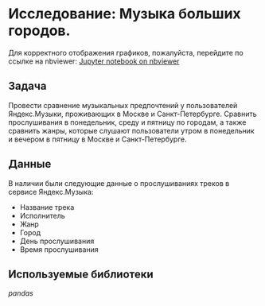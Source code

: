 
# Исследование: Музыка больших городов. 

Для корректного отображения графиков, пожалуйста, перейдите по ссылке на nbviewer: [Jupyter notebook on nbviewer](https://nbviewer.jupyter.org/github/omirosh/yandex_practicum/blob/master/01_yandex_music/yandex_music.ipynb)

## Задача

Провести сравнение музыкальных предпочтений у пользователей Яндекс.Музыки, проживающих в Москве и Санкт-Петербурге. Сравнить прослушивания в понедельник, среду и пятницу по городам, а также сравнить жанры, которые слушают пользователи утром в понедельник и вечером в пятницу в Москве и Санкт-Петербурге.  


## Данные 
В наличии были следующие данные о прослушиваниях треков в сервисе Яндекс.Музыка:
- Название трека
- Исполнитель
- Жанр
- Город
- День прослушивания
- Время прослушивания


## Используемые библиотеки
*pandas*


